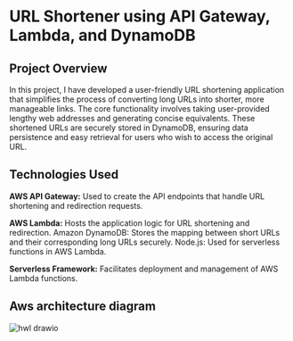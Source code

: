 	
# URL Shortener using API Gateway, Lambda, and DynamoDB

## Project Overview

In this project, I have developed a user-friendly URL shortening application that simplifies the process of converting long URLs into shorter, more manageable links. The core functionality involves taking user-provided lengthy web addresses and generating concise equivalents. These shortened URLs are securely stored in DynamoDB, ensuring data persistence and easy retrieval for users who wish to access the original URL.

## Technologies Used

**AWS API Gateway:** Used to create the API endpoints that handle URL shortening and redirection requests.

**AWS Lambda:** Hosts the application logic for URL shortening and redirection.
Amazon DynamoDB: Stores the mapping between short URLs and their corresponding long URLs securely.
Node.js: Used for serverless functions in AWS Lambda.

**Serverless Framework:** Facilitates deployment and management of AWS Lambda functions.





## Aws architecture diagram

![hwl drawio](https://github.com/AtsushiSakai/PythonRobotics/assets/51821426/379cff49-5a1c-403b-8584-f6f8b4c92efb)
